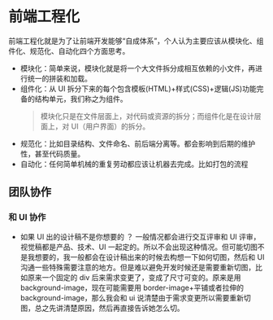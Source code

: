 <!--
 * @Author: 鱼小柔
 * @Date: 2021-02-14 13:32:56
 * @LastEditors: your name
 * @LastEditTime: 2021-04-08 14:28:57
 * @Description: file content
-->

# 前端工程化

前端工程化就是为了让前端开发能够“自成体系”，个人认为主要应该从模块化、组件化、规范化、自动化四个方面思考。

- 模块化：简单来说，模块化就是将一个大文件拆分成相互依赖的小文件，再进行统一的拼装和加载。
- 组件化：从 UI 拆分下来的每个包含模板(HTML)+样式(CSS)+逻辑(JS)功能完备的结构单元，我们称之为组件。
  > 模块化只是在文件层面上，对代码或资源的拆分；而组件化是在设计层面上，对 UI（用户界面）的拆分。
- 规范化：比如目录结构、文件命名、前后端分离等。都会影响到后期的维护性，甚至代码质量。
- 自动化：任何简单机械的重复劳动都应该让机器去完成。比如打包的流程

## 团队协作

### 和 UI 协作

- 如果 UI 出的设计稿不是你想要的 ？
  一般情况都会进行交互评审和 UI 评审，视觉稿都是产品、技术、UI 一起定的。所以不会出现这种情况。但可能切图不是我想要的，我一般都会在设计稿出来的时候去构想一下如何切图，然后和 UI 沟通一些特殊需要注意的地方。但是难以避免开发时候还是需要重新切图，比如原来一个固定的 div 后来需求变更了，变成了尺寸可变的。原来是用 background-image，现在可能需要用 border-image+平铺或者拉伸的 background-image，那么我会和 ui 说清楚由于需求变更所以需要重新切图，总之先讲清楚原因，然后再直接告诉她怎么切。
